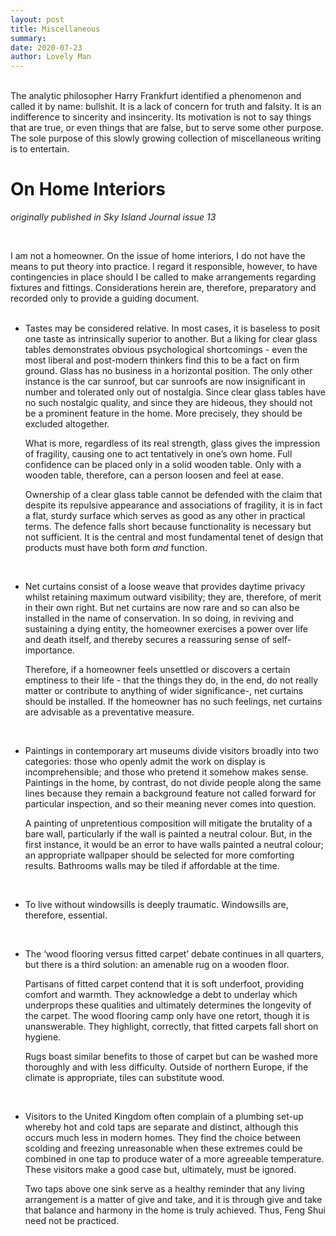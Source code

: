 ```yaml
---
layout: post
title: Miscellaneous
summary: 
date: 2020-07-23
author: Lovely Man
---
```

<br>
The analytic philosopher Harry Frankfurt identified a phenomenon and called it by name: bullshit. It is a lack of concern for truth and falsity. It is an indifference to sincerity and insincerity. Its motivation is not to say things that are true, or even things that are false, but to serve some other purpose. The sole purpose of this slowly growing collection of miscellaneous writing is to entertain.   
<br>

# On Home Interiors
_originally published in Sky Island Journal issue 13_

<br>

I am not a homeowner. On the issue of home interiors, I do not have the means to put theory into practice. I regard it responsible, however, to have contingencies in place should I be called to make arrangements regarding fixtures and fittings. Considerations herein are, therefore, preparatory and recorded only to provide a guiding document.  
<br>

* Tastes may be considered relative. In most cases, it is baseless to posit one taste as intrinsically superior to another. But a liking for clear glass tables demonstrates obvious psychological shortcomings - even the most liberal and post-modern thinkers find this to be a fact on firm ground. Glass has no business in a horizontal position. The only other instance is the car sunroof, but car sunroofs are now insignificant in number and tolerated only out of nostalgia. Since clear glass tables have no such nostalgic quality, and since they are hideous, they should not be a prominent feature in the home. More precisely, they should be excluded altogether. 

  What is more, regardless of its real strength, glass gives the impression of fragility, causing one to act tentatively in one’s own home.  Full confidence can be placed only in a solid wooden table. Only with a wooden table, therefore, can a person loosen and feel at ease. 

  Ownership of a clear glass table cannot be defended with the claim that despite its repulsive appearance and associations of fragility, it is in fact a flat, sturdy surface which serves as good as any other in practical terms. The defence falls short because functionality is necessary but not sufficient. It is the central and most fundamental tenet of design that products must have both form _and_ function.

<br>  
  
* Net curtains consist of a loose weave that provides daytime privacy whilst retaining maximum outward visibility; they are, therefore, of merit in their own right. But net curtains are now rare and so can also be installed in the name of conservation. In so doing, in reviving and sustaining a dying entity, the homeowner exercises a power over life and death itself, and thereby secures a reassuring sense of self-importance. 

  Therefore, if a homeowner feels unsettled or discovers a certain emptiness to their life - that the things they do, in the end, do not really matter or contribute to anything of wider significance-, net curtains should be installed. If the homeowner has no such feelings, net curtains are advisable as a preventative measure.

<br>

* Paintings in contemporary art museums divide visitors broadly into two categories: those who openly admit the work on display is incomprehensible; and those who pretend it somehow makes sense. Paintings in the home, by contrast, do not divide people along the same lines because they remain a background feature not called forward for particular inspection, and so their meaning never comes into question. 

  A painting of unpretentious composition will mitigate the brutality of a bare wall, particularly if the wall is painted a neutral colour. But, in the first instance, it would be an error to have walls painted a neutral colour; an appropriate wallpaper should be selected for more comforting results. Bathrooms walls may be tiled if affordable at the time. 

<br>

* To live without windowsills is deeply traumatic. Windowsills are, therefore, essential.

<br>

* The ‘wood flooring versus fitted carpet’ debate continues in all quarters, but there is a third solution: an amenable rug on a wooden floor. 

  Partisans of fitted carpet contend that it is soft underfoot, providing comfort and warmth. They acknowledge a debt to underlay which underprops these qualities and ultimately determines the longevity of the carpet. The wood flooring camp only have one retort, though it is unanswerable. They highlight, correctly, that fitted carpets fall short on hygiene.  

  Rugs boast similar benefits to those of carpet but can be washed more thoroughly and with less difficulty. Outside of northern Europe, if the climate is appropriate, tiles can substitute wood. 
  
<br>

* Visitors to the United Kingdom often complain of a plumbing set-up whereby hot and cold taps are separate and distinct, although this occurs much less in modern homes. They find the choice between scolding and freezing unreasonable when these extremes could be combined in one tap to produce water of a more agreeable temperature. These visitors make a good case but, ultimately, must be ignored.

  Two taps above one sink serve as a healthy reminder that any living arrangement is a matter of give and take, and it is through give and take that balance and harmony in the home is truly achieved. Thus, Feng Shui need not be practiced. 
  

  

